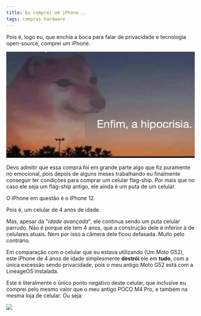 ```yaml
---
title: Eu comprei um iPhone...
tags: compras hardware
---
```


Pois é, logo eu, que enchia a boca para falar de privacidade e
tecnologia open-source, comprei um iPhone.

![](/assets/img/eah.webp)

Devo admitir que essa compra foi em grande parte algo que fiz puramente
no emocional, pois depois de alguns meses trabalhando eu finalmente
conseguir ter condições para comprar um celular flag-ship. Por mais que
no caso ele seja um flag-ship antigo, ele ainda é um puta de um celular.

O iPhone em questão é o iPhone 12.

Pois é, um celular de 4 anos de idade.

Mas, apesar da \"*idade avançada*\", ele continua sendo um puta celular
parrudo. Não é porque ele tem 4 anos, que a construção dele é inferior à
de celulares atuais. Nem por isso a câmera dele ficou defasada. Muito
pelo contrário.

Em comparação com o celular que eu estava utilizando (Um Moto G52), este
iPhone de 4 anos de idade simplesmente **destrói** ele em **tudo**, com
a única excessão sendo privacidade, pois o meu antigo Moto G52 está com
a LineageOS instalada.

Este é literalmente o único ponto negativo deste celular, que inclusive
eu comprei pelo mesmo valor que o meu antigo POCO M4 Pro, e também na
mesma loja de celular. Ou seja:

![](https://static.displate.com/857x1200/displate/2022-12-08/941aad7a4e6139fe00aa5cd1fbc84aa7_6954feb865b5916c28c8f66026a0d6ce.webp)

